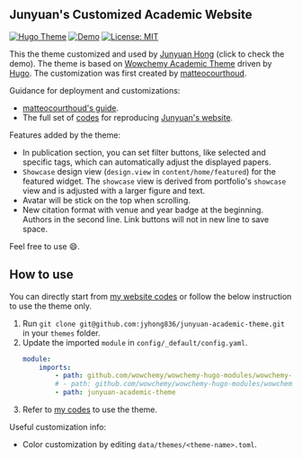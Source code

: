 ## Junyuan's Customized Academic Website

[![Hugo Theme](https://img.shields.io/badge/Hugo-black.svg?style=flat&logo=Hugo&color=orange&label=Theme)](https://github.com/jyhong836/junyuan-academic-theme) [![Demo](https://img.shields.io/badge/Hugo-black.svg?style=flat&logo=Hugo&color=orange&label=Demo)](https://jyhong.gitlab.io/) [![License: MIT](https://img.shields.io/badge/License-MIT-yellow.svg)](https://opensource.org/licenses/MIT) 

This the theme customized and used by [Junyuan Hong](https://jyhong.gitlab.io) (click to check the demo).
The theme is based on [Wowchemy Academic Theme](https://github.com/wowchemy/starter-hugo-academic) driven by [Hugo](https://gohugo.io/). The customization was first created by [matteocourthoud](https://matteocourthoud.github.io/).

Guidance for deployment and customizations:
* [matteocourthoud's guide](https://matteocourthoud.github.io/post/website/).
* The full set of [codes](https://github.com/jyhong836/jyhong.gitlab.io) for reproducing [Junyuan's website](https://jyhong.gitlab.io).

Features added by the theme:
* In publication section, you can set filter buttons, like selected and specific tags, which can automatically adjust the displayed papers.
* `Showcase` design view (`design.view` in `content/home/featured`) for the featured widget. The `showcase` view is derived from portfolio's `showcase` view and is adjusted with a larger figure and text.
* Avatar will be stick on the top when scrolling.
* New citation format with venue and year badge at the beginning. Authors in the second line. Link buttons will not in new line to save space.

Feel free to use :smile:.

## How to use

You can directly start from [my website codes](https://github.com/jyhong836/jyhong.gitlab.io) or follow the below instruction to use the theme only.
1. Run `git clone git@github.com:jyhong836/junyuan-academic-theme.git` in your `themes` folder.
2. Update the imported `module` in `config/_default/config.yaml`.
    ```yaml
    module:
        imports:
            - path: github.com/wowchemy/wowchemy-hugo-modules/wowchemy-cms
            # - path: github.com/wowchemy/wowchemy-hugo-modules/wowchemy
            - path: junyuan-academic-theme
    ```
3. Refer to [my codes](https://github.com/jyhong836/jyhong.gitlab.io) to use the theme.

Useful customization info:
* Color customization by editing `data/themes/<theme-name>.toml`.
